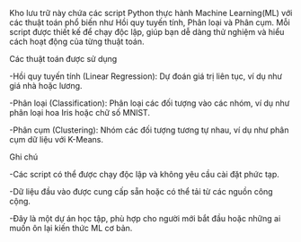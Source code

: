Kho lưu trữ này chứa các script Python thực hành Machine Learning(ML) với các thuật toán phổ biến như Hồi quy tuyến tính, Phân loại và Phân cụm. 
Mỗi script được thiết kế để chạy độc lập, giúp bạn dễ dàng thử nghiệm và hiểu cách hoạt động của từng thuật toán.

Các thuật toán được sử dụng

-Hồi quy tuyến tính (Linear Regression): Dự đoán giá trị liên tục, ví dụ như giá nhà hoặc lương.

-Phân loại (Classification): Phân loại các đối tượng vào các nhóm, ví dụ như phân loại hoa Iris hoặc chữ số MNIST.

-Phân cụm (Clustering): Nhóm các đối tượng tương tự nhau, ví dụ như phân cụm dữ liệu với K-Means.

Ghi chú

-Các script có thể được chạy độc lập và không yêu cầu cài đặt phức tạp.

-Dữ liệu đầu vào được cung cấp sẵn hoặc có thể tải từ các nguồn công cộng.

-Đây là một dự án học tập, phù hợp cho người mới bắt đầu hoặc những ai muốn ôn lại kiến thức ML cơ bản.
